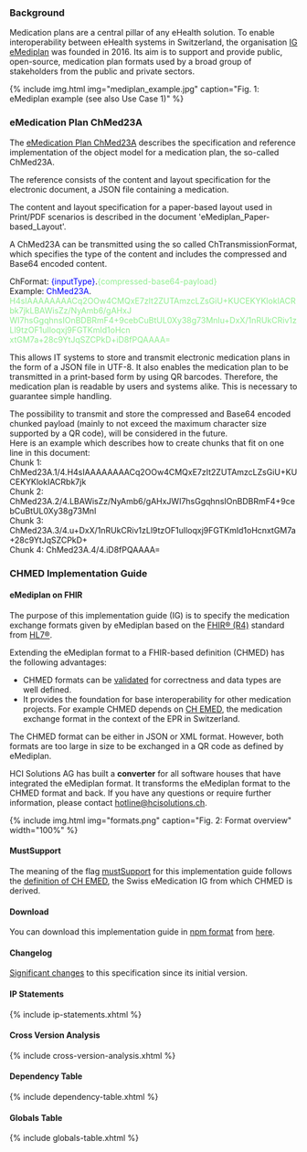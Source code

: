 ### Background

Medication plans are a central pillar of any eHealth solution. To enable interoperability between eHealth systems in Switzerland, the organisation [IG eMediplan](https://emediplan.ch/) was founded in 2016. Its aim is to support and provide public, open-source, medication plan formats used by a broad group of stakeholders from the public and private sectors.

{% include img.html img="mediplan_example.jpg" caption="Fig. 1: eMediplan example (see also Use Case 1)" %}

### eMedication Plan ChMed23A
The [eMedication Plan ChMed23A](https://emediplan.ch/wp-content/uploads/2023/09/20230815_eMediplan_ChMed23A_1.0-AND-eMediplan_ChMed23A_Posology_1.0.pdf) describes the specification and reference implementation of the object model for a medication plan, the so-called ChMed23A.

The reference consists of the content and layout specification for the electronic document, a JSON file containing a medication.

The content and layout specification for a paper-based layout used in Print/PDF scenarios is described in the document 'eMediplan_Paper-based_Layout'.

A ChMed23A can be transmitted using the so called ChTransmissionFormat, which specifies the type of the content and includes the compressed and Base64 encoded content.

ChFormat: <span style="color:blue;">{inputType}</span>.<span style="color:lightgreen;">{compressed-base64-payload}</span>     
Example: <span style="color:blue;">ChMed23A</span>.    
<span style="color:lightgreen;">H4sIAAAAAAAACq2OOw4CMQxE7zIt2ZUTAmzcLZsGiU+KUCEKYKlokIACRbk7jkLBAWisZz/NyAmb6/gAHxJ</span>      
<span style="color:lightgreen;">WI7hsGgqhnsIOnBDBRmF4+9cebCuBtUL0Xy38g73MnIu+DxX/1nRUkCRiv1zLl9tzOF1uIloqxj9FGTKmId1oHcn</span>      
<span style="color:lightgreen;">xtGM7a+28c9YtJqSZCPkD+iD8fPQAAAA=</span>      

This allows IT systems to store and transmit electronic medication plans in the form of a JSON file in UTF-8. It also enables the medication plan to be transmitted in a print-based form by using QR barcodes. Therefore, the medication plan is readable by users and systems alike. This is necessary to guarantee simple handling.

The possibility to transmit and store the compressed and Base64 encoded chunked payload (mainly to not exceed the maximum character size supported by a QR code), will be considered in the future.   
Here is an example which describes how to create chunks that fit on one line in this document:   
Chunk 1: ChMed23A.1/4.H4sIAAAAAAAACq2OOw4CMQxE7zIt2ZUTAmzcLZsGiU+KUCEKYKlokIACRbk7jk   
Chunk 2: ChMed23A.2/4.LBAWisZz/NyAmb6/gAHxJWI7hsGgqhnsIOnBDBRmF4+9cebCuBtUL0Xy38g73MnI   
Chunk 3: ChMed23A.3/4.u+DxX/1nRUkCRiv1zLl9tzOF1uIloqxj9FGTKmId1oHcnxtGM7a+28c9YtJqSZCPkD+   
Chunk 4: ChMed23A.4/4.iD8fPQAAAA=   

### CHMED Implementation Guide

#### eMediplan on FHIR
The purpose of this implementation guide (IG) is to specify the medication exchange formats given by eMediplan based on the [FHIR® (R4)](http://hl7.org/fhir/R4/index.html) standard from [HL7®](https://www.hl7.org/).

Extending the eMediplan format to a FHIR-based definition (CHMED) has the following advantages:
* CHMED formats can be [validated](https://www.hl7.org/fhir/validation.html) for correctness and data types are well defined. 
* It provides the foundation for base interoperability for other medication projects. For example CHMED depends on [CH EMED](http://fhir.ch/ig/ch-emed/index.html), the medication exchange format in the context of the EPR in Switzerland.

The CHMED format can be either in JSON or XML format. However, both formats are too large in size to be exchanged in a QR code as defined by eMediplan.   

HCI Solutions AG has built a **converter** for all software houses that have integrated the eMediplan format. It transforms the eMediplan format to the CHMED format and back. If you have any questions or require further information, please contact <hotline@hcisolutions.ch>.

{% include img.html img="formats.png" caption="Fig. 2: Format overview" width="100%" %}

#### MustSupport
The meaning of the flag [mustSupport](https://www.hl7.org/fhir/profiling.html#mustsupport) for this implementation guide follows the [definition of CH EMED](https://fhir.ch/ig/ch-emed/index.html#mustsupport), the Swiss eMedication IG from which CHMED is derived.

#### Download
You can download this implementation guide in [npm format](https://confluence.hl7.org/display/FHIR/NPM+Package+Specification) from [here](package.tgz).

#### Changelog
[Significant changes](changelog.html) to this specification since its initial version.

#### IP Statements

{% include ip-statements.xhtml %}

#### Cross Version Analysis

{% include cross-version-analysis.xhtml %}

#### Dependency Table

{% include dependency-table.xhtml %}

#### Globals Table

{% include globals-table.xhtml %}